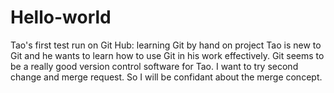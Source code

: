 # Hello-world
Tao's first test run on Git Hub: learning Git by hand on project
Tao is new to Git and he wants to learn how to use Git in his work effectively.
Git seems to be a really good version control software for Tao. 
I want to try second change and merge request. So I will be confidant about the merge concept.
